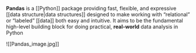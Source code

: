 **Pandas** is a [[Python]] package providing fast, flexible, and expressive [[data structure|data structures]] designed to make working with “relational” or “labeled” [[data]] both easy and intuitive. It aims to be the fundamental high-level building block for doing practical, **real-world** data analysis in Python

![[Pandas_image.jpg]]